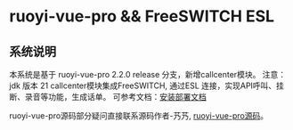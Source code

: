 # ruoyi-vue-pro && FreeSWITCH ESL

## 系统说明
本系统是基于 ruoyi-vue-pro 2.2.0 release 分支，新增callcenter模块。
注意：jdk 版本 21
callcenter模块集成FreeSWITCH, 通过ESL 连接，实现API呼叫、挂断、录音等功能，生成话单。
可参考文档：[安装部署文档](https://fxkatpi8d24.feishu.cn/wiki/space/7424769273661800452?ccm_open_type=lark_wiki_spaceLink&open_tab_from=wiki_home)

ruoyi-vue-pro源码部分疑问直接联系源码作者-艿艿, [ruoyi-vue-pro源码](https://gitee.com/zhijiantianya/ruoyi-vue-pro)。
